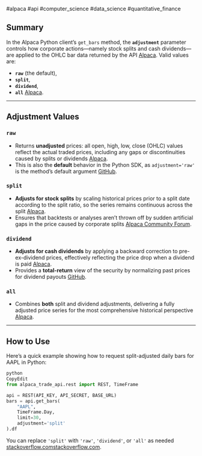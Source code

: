 #alpaca #api #computer_science #data_science #quantitative_finance 

## Summary

In the Alpaca Python client’s `get_bars` method, the **`adjustment`** parameter controls how corporate actions—namely stock splits and cash dividends—are applied to the OHLC bar data returned by the API [Alpaca](https://alpaca.markets/deprecated/docs/api-documentation/api-v2/market-data/alpaca-data-api-v2/historical/). Valid values are:

- **`raw`** (the default),
- **`split`**,
- **`dividend`**,
- **`all`** [Alpaca](https://alpaca.markets/deprecated/docs/api-documentation/api-v2/market-data/alpaca-data-api-v2/historical/).

---

## Adjustment Values

### `raw`

- Returns **unadjusted** prices: all open, high, low, close (OHLC) values reflect the actual traded prices, including any gaps or discontinuities caused by splits or dividends [Alpaca](https://alpaca.markets/deprecated/docs/api-documentation/api-v2/market-data/alpaca-data-api-v2/historical/).
- This is also the **default** behavior in the Python SDK, as `adjustment='raw'` is the method’s default argument [GitHub](https://github.com/alpacahq/alpaca-trade-api-python/blob/master/alpaca_trade_api/rest.py?ref=alpaca.markets).

### `split`

- **Adjusts for stock splits** by scaling historical prices prior to a split date according to the split ratio, so the series remains continuous across the split [Alpaca](https://alpaca.markets/deprecated/docs/api-documentation/api-v2/market-data/alpaca-data-api-v2/historical/).
- Ensures that backtests or analyses aren’t thrown off by sudden artificial gaps in the price caused by corporate splits [Alpaca Community Forum](https://forum.alpaca.markets/t/bars-api-returning-wrong-values/11662?utm_source=chatgpt.com).

### `dividend`

- **Adjusts for cash dividends** by applying a backward correction to pre-ex-dividend prices, effectively reflecting the price drop when a dividend is paid [Alpaca](https://alpaca.markets/deprecated/docs/api-documentation/api-v2/market-data/alpaca-data-api-v2/historical/).
- Provides a **total-return** view of the security by normalizing past prices for dividend payouts [GitHub](https://github.com/alpacahq/Alpaca-API/issues/175?utm_source=chatgpt.com).

### `all`

- Combines **both** split and dividend adjustments, delivering a fully adjusted price series for the most comprehensive historical perspective [Alpaca](https://alpaca.markets/deprecated/docs/api-documentation/api-v2/market-data/alpaca-data-api-v2/historical/).

---

## How to Use

Here’s a quick example showing how to request split-adjusted daily bars for AAPL in Python:

```python
python
CopyEdit
from alpaca_trade_api.rest import REST, TimeFrame

api = REST(API_KEY, API_SECRET, BASE_URL)
bars = api.get_bars(
    "AAPL",
    TimeFrame.Day,
    limit=30,
    adjustment='split'
).df

```

You can replace `'split'` with `'raw'`, `'dividend'`, or `'all'` as needed [stackoverflow.comstackoverflow.com](https://stackoverflow.com/questions/64706924/how-to-obtain-split-and-dividend-adjusted-prices-using-alpaca-trade-api?utm_source=chatgpt.com).